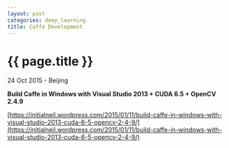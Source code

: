 ```yaml
---
layout: post
categories: deep_learning
title: Caffe Development
---
```


{{ page.title }}
================

<p class="meta">24 Oct 2015 - Beijing</p>

**Build Caffe in Windows with Visual Studio 2013 + CUDA 6.5 + OpenCV 2.4.9**

[https://initialneil.wordpress.com/2015/01/11/build-caffe-in-windows-with-visual-studio-2013-cuda-6-5-opencv-2-4-9/](https://initialneil.wordpress.com/2015/01/11/build-caffe-in-windows-with-visual-studio-2013-cuda-6-5-opencv-2-4-9/)
